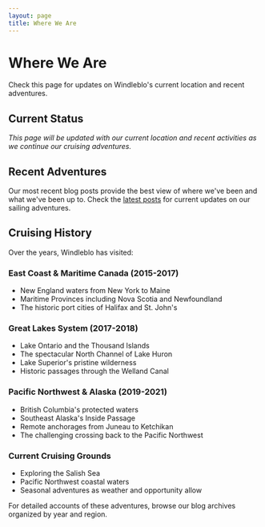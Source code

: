 ```yaml
---
layout: page
title: Where We Are
---
```


# Where We Are

Check this page for updates on Windleblo's current location and recent adventures.

## Current Status

*This page will be updated with our current location and recent activities as we continue our cruising adventures.*

## Recent Adventures

Our most recent blog posts provide the best view of where we've been and what we've been up to. Check the [latest posts](/) for current updates on our sailing adventures.

## Cruising History

Over the years, Windleblo has visited:

### East Coast & Maritime Canada (2015-2017)
- New England waters from New York to Maine
- Maritime Provinces including Nova Scotia and Newfoundland
- The historic port cities of Halifax and St. John's

### Great Lakes System (2017-2018)
- Lake Ontario and the Thousand Islands
- The spectacular North Channel of Lake Huron  
- Lake Superior's pristine wilderness
- Historic passages through the Welland Canal

### Pacific Northwest & Alaska (2019-2021)
- British Columbia's protected waters
- Southeast Alaska's Inside Passage
- Remote anchorages from Juneau to Ketchikan
- The challenging crossing back to the Pacific Northwest

### Current Cruising Grounds
- Exploring the Salish Sea
- Pacific Northwest coastal waters
- Seasonal adventures as weather and opportunity allow

For detailed accounts of these adventures, browse our blog archives organized by year and region.